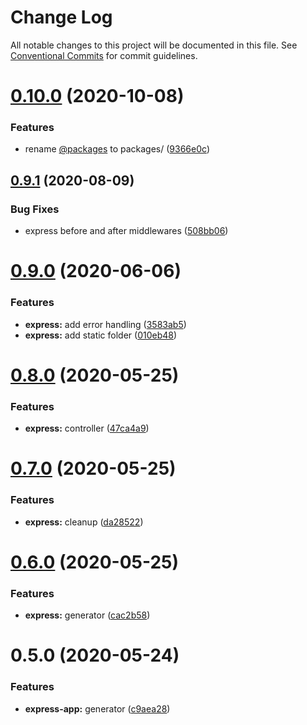 # Change Log

All notable changes to this project will be documented in this file.
See [Conventional Commits](https://conventionalcommits.org) for commit guidelines.

# [0.10.0](https://github.com/dcai/common-packages/compare/@friendlyrobot/generator-express-app@0.9.1...@friendlyrobot/generator-express-app@0.10.0) (2020-10-08)


### Features

* rename [@packages](https://github.com/packages) to packages/ ([9366e0c](https://github.com/dcai/common-packages/commit/9366e0c2274b320eca03609296f260c84eefc76f))





## [0.9.1](https://github.com/dcai/common-packages/compare/@friendlyrobot/generator-express-app@0.9.0...@friendlyrobot/generator-express-app@0.9.1) (2020-08-09)


### Bug Fixes

* express before and after middlewares ([508bb06](https://github.com/dcai/common-packages/commit/508bb0676dd775652ebe4f548d9eb41ee52f0dad))





# [0.9.0](https://github.com/dcai/common-packages/compare/@friendlyrobot/generator-express-app@0.8.0...@friendlyrobot/generator-express-app@0.9.0) (2020-06-06)


### Features

* **express:** add error handling ([3583ab5](https://github.com/dcai/common-packages/commit/3583ab53b03b53c3bbefa7456978f22df3cf008a))
* **express:** add static folder ([010eb48](https://github.com/dcai/common-packages/commit/010eb48f0a053889393f1cd6ef97c673c466b211))





# [0.8.0](https://github.com/dcai/common-packages/compare/@friendlyrobot/generator-express-app@0.7.0...@friendlyrobot/generator-express-app@0.8.0) (2020-05-25)


### Features

* **express:** controller ([47ca4a9](https://github.com/dcai/common-packages/commit/47ca4a90f7aeec8d6ed1924190ff721945774412))





# [0.7.0](https://github.com/dcai/common-packages/compare/@friendlyrobot/generator-express-app@0.6.0...@friendlyrobot/generator-express-app@0.7.0) (2020-05-25)


### Features

* **express:** cleanup ([da28522](https://github.com/dcai/common-packages/commit/da285222c989ddedef9b2ced87fa20caf4bfa156))





# [0.6.0](https://github.com/dcai/common-packages/compare/@friendlyrobot/generator-express-app@0.5.0...@friendlyrobot/generator-express-app@0.6.0) (2020-05-25)


### Features

* **express:** generator ([cac2b58](https://github.com/dcai/common-packages/commit/cac2b58b78bfb6c8250125ae0ba23c54ffdc5031))





# 0.5.0 (2020-05-24)


### Features

* **express-app:** generator ([c9aea28](https://github.com/dcai/common-packages/commit/c9aea28))
